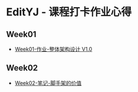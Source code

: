 # EditYJ - 课程打卡作业心得

## Week01
- [Week01-作业-整体架构设计 V1.0](01-Week01-作业.md)

## Week02
- [Week02-笔记-脚手架的价值](02-Week02-笔记-脚手架的价值.md)
